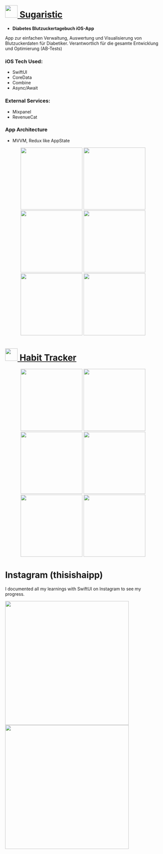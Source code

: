 # [<img src="https://github.com/Hainkinho/iOS-Developer-Portfolio/blob/main/images/logo-sugaristic.jpg?raw=true" width="40"/> Sugaristic](https://apps.apple.com/de/app/blutzucker-tagebuch-deutsch/id1661287901)

- **Diabetes Blutzuckertagebuch iOS-App**

App zur einfachen Verwaltung, Auswertung und Visualisierung von Blutzuckerdaten für Diabetiker. Verantwortlich für die gesamte Entwicklung und Optimierung (AB-Tests)

### iOS Tech Used:
* SwiftUI
* CoreData
* Combine
* Async/Await

### External Services:
* Mixpanel
* RevenueCat

### App Architecture
* MVVM, Redux like AppState


<p align="center">
<img src="https://github.com/Hainkinho/iOS-Developer-Portfolio/blob/main/images/01.jpg?raw=true" width="200"/>
<img src="https://github.com/Hainkinho/iOS-Developer-Portfolio/blob/main/images/02.jpg?raw=true" width="200"/>
<img src="https://github.com/Hainkinho/iOS-Developer-Portfolio/blob/main/images/03.jpg?raw=true" width="200"/>
<img src="https://github.com/Hainkinho/iOS-Developer-Portfolio/blob/main/images/04.jpg?raw=true" width="200"/>
<img src="https://github.com/Hainkinho/iOS-Developer-Portfolio/blob/main/images/05.jpg?raw=true" width="200"/>
<img src="https://github.com/Hainkinho/iOS-Developer-Portfolio/blob/main/images/06.jpg?raw=true" width="200"/>
</p>



# [<img src="https://github.com/Hainkinho/iOS-Developer-Portfolio/blob/main/images/habit-tracker/Logo.png?raw=true" width="40"/> Habit Tracker](https://apps.apple.com/de/app/habit-tracker-mit-streaks/id6621269655)


<p align="center">
<img src="https://github.com/Hainkinho/iOS-Developer-Portfolio/blob/main/images/habit-tracker/1.png?raw=true" width="200"/>
<img src="https://github.com/Hainkinho/iOS-Developer-Portfolio/blob/main/images/habit-tracker/5.png?raw=true" width="200"/>
<img src="https://github.com/Hainkinho/iOS-Developer-Portfolio/blob/main/images/habit-tracker/3.png?raw=true" width="200"/>
<img src="https://github.com/Hainkinho/iOS-Developer-Portfolio/blob/main/images/habit-tracker/4.png?raw=true" width="200"/>
<img src="https://github.com/Hainkinho/iOS-Developer-Portfolio/blob/main/images/habit-tracker/2.png?raw=true" width="200"/>
<img src="https://github.com/Hainkinho/iOS-Developer-Portfolio/blob/main/images/habit-tracker/6.png?raw=true" width="200"/>
</p>



# Instagram (thisishaipp)

I documented all my learnings with SwiftUI on Instagram to see my progress.

<img src="https://github.com/Hainkinho/iOS-Developer-Portfolio/blob/main/images/Instagram-Feed-Part-1.jpg?raw=true" width="400"/>

</br>

<img src="https://github.com/Hainkinho/iOS-Developer-Portfolio/blob/main/images/Instagram-Feed-Part-2.jpg?raw=true" width="400"/>